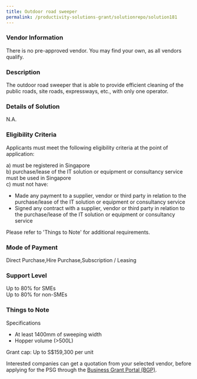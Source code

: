 ```yaml
---
title: Outdoor road sweeper
permalink: /productivity-solutions-grant/solutionrepo/solution181
---
```


### Vendor Information
There is no pre-approved vendor. You may find your own, as all vendors qualify.

### Description

The outdoor road sweeper that is able to provide efficient cleaning of the public roads, site roads, expressways, etc., with only one operator. 

### Details of Solution

N.A.

### Eligibility Criteria

Applicants must meet the following eligibility criteria at the point of application:

a) must be registered in Singapore <br>
b) purchase/lease of the IT solution or equipment or consultancy service must be used in Singapore <br>
c) must not have:
- Made any payment to a supplier, vendor or third party in relation to the purchase/lease of the IT solution or equipment or consultancy service
- Signed any contract with a supplier, vendor or third party in relation to the purchase/lease of the IT solution or equipment or consultancy service

Please refer to 'Things to Note' for additional requirements.

### Mode of Payment
Direct Purchase,Hire Purchase,Subscription / Leasing

### Support Level
Up to 80% for SMEs <br>
Up to 80% for non-SMEs

### Things to Note
Specifications
- At least 1400mm of sweeping width
- Hopper volume (>500L)

Grant cap: Up to S$159,300 per unit

Interested companies can get a quotation from your selected vendor, before applying for the PSG through the <a target='_blank' href='https://www.businessgrants.gov.sg/'>Business Grant Portal (BGP)</a>.
